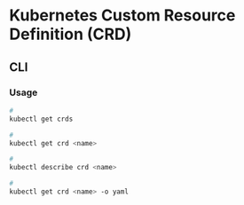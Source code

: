 # Kubernetes Custom Resource Definition (CRD)

## CLI

### Usage

```sh
#
kubectl get crds

#
kubectl get crd <name>

#
kubectl describe crd <name>

#
kubectl get crd <name> -o yaml
```
